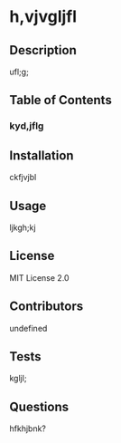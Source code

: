 # h,vjvgljfl

## Description
ufl;g;

## Table of Contents
### kyd,jflg

## Installation
ckfjvjbl

## Usage
ljkgh;kj

## License
MIT License 2.0

## Contributors
undefined

## Tests
kgljl;

## Questions
hfkhjbnk?

        
